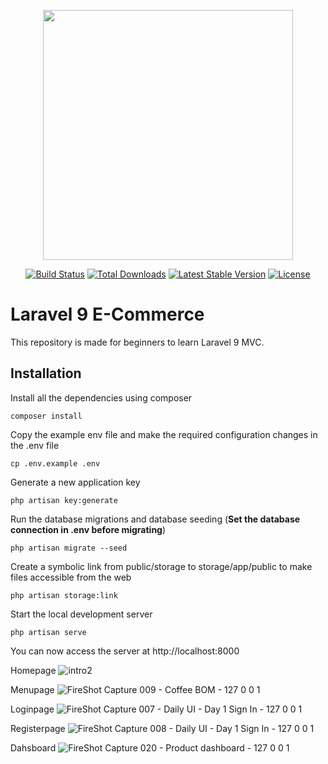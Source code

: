 <p align="center"><a href="https://laravel.com" target="_blank"><img src="https://raw.githubusercontent.com/laravel/art/master/logo-lockup/5%20SVG/2%20CMYK/1%20Full%20Color/laravel-logolockup-cmyk-red.svg" width="400"></a></p>

<p align="center">
<a href="https://travis-ci.org/laravel/framework"><img src="https://travis-ci.org/laravel/framework.svg" alt="Build Status"></a>
<a href="https://packagist.org/packages/laravel/framework"><img src="https://img.shields.io/packagist/dt/laravel/framework" alt="Total Downloads"></a>
<a href="https://packagist.org/packages/laravel/framework"><img src="https://img.shields.io/packagist/v/laravel/framework" alt="Latest Stable Version"></a>
<a href="https://packagist.org/packages/laravel/framework"><img src="https://img.shields.io/packagist/l/laravel/framework" alt="License"></a>
</p>

# Laravel 9 E-Commerce

This repository is made for beginners to learn Laravel 9 MVC.

## Installation

Install all the dependencies using composer

    composer install

Copy the example env file and make the required configuration changes in the .env file

    cp .env.example .env

Generate a new application key

    php artisan key:generate

Run the database migrations and database seeding (**Set the database connection in .env before migrating**)

    php artisan migrate --seed
    
Create a symbolic link from public/storage to storage/app/public to make files accessible from the web

    php artisan storage:link

Start the local development server

    php artisan serve

You can now access the server at http://localhost:8000

Homepage
![intro2](https://github.com/user-attachments/assets/b3d9e073-e57d-4ef9-b5ff-0a55e1b77dbf)



Menupage
![FireShot Capture 009 - Coffee BOM - 127 0 0 1](https://github.com/user-attachments/assets/f270b5ef-b28c-4863-be58-33eb64e2065a)



Loginpage
![FireShot Capture 007 - Daily UI - Day 1 Sign In - 127 0 0 1](https://github.com/user-attachments/assets/44b58df7-c60a-4106-a57a-1740bd6e8125)



Registerpage
![FireShot Capture 008 - Daily UI - Day 1 Sign In - 127 0 0 1](https://github.com/user-attachments/assets/fc1de73a-23be-403e-8692-97be67b207c2)



Dahsboard
![FireShot Capture 020 - Product dashboard - 127 0 0 1](https://github.com/user-attachments/assets/845a3ae9-7979-4d23-abe2-111c11e0a099)








